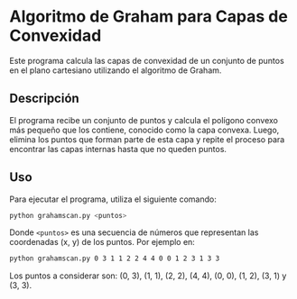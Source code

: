 # Algoritmo de Graham para Capas de Convexidad

Este programa calcula las capas de convexidad de un conjunto de puntos en el plano cartesiano utilizando el algoritmo de Graham.

## Descripción

El programa recibe un conjunto de puntos y calcula el polígono convexo más pequeño que los contiene, conocido como la capa convexa. Luego, elimina los puntos que forman parte de esta capa y repite el proceso para encontrar las capas internas hasta que no queden puntos.

## Uso

Para ejecutar el programa, utiliza el siguiente comando:

```bash
python grahamscan.py <puntos>
```

Donde `<puntos>` es una secuencia de números que representan las coordenadas \(x, y\) de los puntos. Por ejemplo en:

```bash
python grahamscan.py 0 3 1 1 2 2 4 4 0 0 1 2 3 1 3 3
```

Los puntos a considerar son: \(0, 3\), \(1, 1\), \(2, 2\), \(4, 4\), \(0, 0\), \(1, 2\), \(3, 1\) y \(3, 3\).



